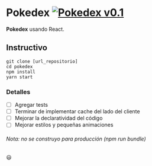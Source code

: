 # Pokedex [![Pokedex v0.1](https://img.shields.io/badge/Pokedex%20-v0.1-brightgreen.svg?style=flat)](http://www.ted.com/talks/simon_sinek_how_great_leaders_inspire_action)
**Pokedex** usando React.

## Instructivo
```
git clone [url_repositorio]
cd pokedex
npm install
yarn start
```

### Detalles
- [ ] Agregar tests
- [ ] Terminar de implementar cache del lado del cliente
- [ ] Mejorar la declaratividad del código
- [ ] Mejorar estilos y pequeñas animaciones

###### Nota: no se construyo para producción (npm run bundle)

:smiley:
